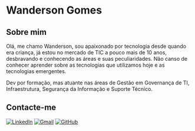
# Wanderson Gomes   

## Sobre mim

Olá, me chamo Wanderson, sou apaixonado por tecnologia desde quando era criança, já estou no mercado de TIC a pouco mais de 10 anos, desbravando e conhecendo as áreas e suas peculiaridades. Não canso de conhecer aprender sobre as tecnologias que utilizamos hoje e as tecnologias emergentes.

Dev por formação, mas atuante nas áreas de Gestão em Governança de TI, Infraestrutura, Segurança da Informação e Suporte Técnico. 

## Contacte-me
[![LinkedIn](https://img.shields.io/badge/LinkedIn-0077B5?style=for-the-badge&logo=linkedin&logoColor=white)](https://www.linkedin.com/in/wandersongomesf/)
[![Gmail](https://img.shields.io/badge/Gmail-333333?style=for-the-badge&logo=gmail&logoColor=red)](mailto:wanderson.gomes@wgsolution.com.br)
[![GitHub](https://img.shields.io/badge/GitHub-100000?style=for-the-badge&logo=github&logoColor=white)](https://github.com/wandersongomesz)

